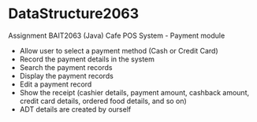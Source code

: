 # DataStructure2063
Assignment BAIT2063 (Java)
Cafe POS System - Payment module
- Allow user to select a payment method (Cash or Credit Card)
- Record the payment details in the system
- Search the payment records
- Display the payment records
- Edit a payment record
- Show the receipt (cashier details, payment amount, cashback amount, credit card details, ordered food details, and so on)
- ADT details are created by ourself
